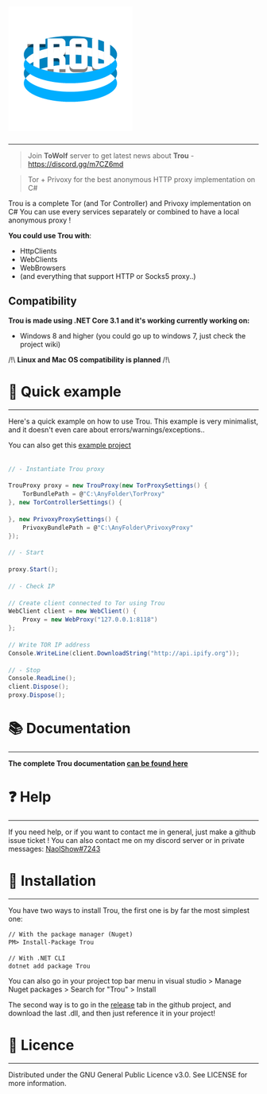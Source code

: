 # <img src="https://github.com/NaolShow/Trou/blob/master/logo.png?raw=true" width="250"/> 
---

> Join **ToWolf** server to get latest news about **Trou** - https://discord.gg/m7CZ6md

> Tor + Privoxy for the best anonymous HTTP proxy implementation on C#

Trou is a complete Tor (and Tor Controller) and Privoxy implementation on C#
You can use every services separately or combined to have a local anonymous proxy !

**You could use Trou with**:
- HttpClients
- WebClients
- WebBrowsers
- (and everything that support HTTP or Socks5 proxy..)

## Compatibility

**Trou is made using .NET Core 3.1 and it's working currently working on:**
- Windows 8 and higher (you could go up to windows 7, just check the project wiki)

/!\ **Linux and Mac OS compatibility is planned** /!\

# :rocket: Quick example
---

Here's a quick example on how to use Trou.
This example is very minimalist, and it doesn't even care about errors/warnings/exceptions..

You can also get this [example project](https://github.com/NaolShow/Trou/blob/master/TrouExample)

```cs

// - Instantiate Trou proxy

TrouProxy proxy = new TrouProxy(new TorProxySettings() {
    TorBundlePath = @"C:\AnyFolder\TorProxy"
}, new TorControllerSettings() {

}, new PrivoxyProxySettings() {
    PrivoxyBundlePath = @"C:\AnyFolder\PrivoxyProxy"
});

// - Start

proxy.Start();

// - Check IP

// Create client connected to Tor using Trou
WebClient client = new WebClient() {
    Proxy = new WebProxy("127.0.0.1:8118")
};

// Write TOR IP address
Console.WriteLine(client.DownloadString("http://api.ipify.org"));

// - Stop
Console.ReadLine();
client.Dispose();
proxy.Dispose();

```

# :books: Documentation
---

**The complete Trou documentation [can be found here](https://github.com/NaolShow/Trou/wiki)**

# :question: Help
---

If you need help, or if you want to contact me in general, just make a github issue ticket !
You can also contact me on my discord server or in private messages: [NaolShow#7243](#)

# :wrench: Installation
---

You have two ways to install Trou, the first one is by far the most simplest one:
```
// With the package manager (Nuget)
PM> Install-Package Trou

// With .NET CLI
dotnet add package Trou
```
You can also go in your project top bar menu in visual studio > Manage Nuget packages > Search for "Trou" > Install

The second way is to go in the [release](https://github.com/NaolShow/Trou/releases) tab in the github project,
and download the last .dll, and then just reference it in your project!

# :newspaper: Licence
---

Distributed under the GNU General Public Licence v3.0. See LICENSE for more information.